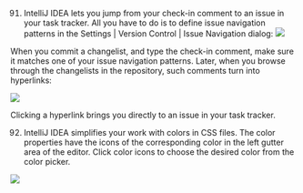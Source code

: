 91.	IntelliJ IDEA lets you jump from your check-in comment to an issue in your task tracker. 
All you have to do is to define issue navigation patterns in the Settings | Version Control | Issue Navigation dialog: 
![](https://github.com/iammarine30/idea-tips-zh/blob/master/pic/91-1.png)
 
When you commit a changelist, and type the check-in comment, make sure it matches one of your issue navigation patterns. Later, when you browse through the changelists in the repository, such comments turn into hyperlinks: 


![](https://github.com/iammarine30/idea-tips-zh/blob/master/pic/91-2.png)
 
Clicking a hyperlink brings you directly to an issue in your task tracker. 


92.	IntelliJ IDEA simplifies your work with colors in CSS files. The color properties have the icons of the corresponding color in the left gutter area of the editor. 
Click color icons to choose the desired color from the color picker. 
 
![](https://github.com/iammarine30/idea-tips-zh/blob/master/pic/92.png)
